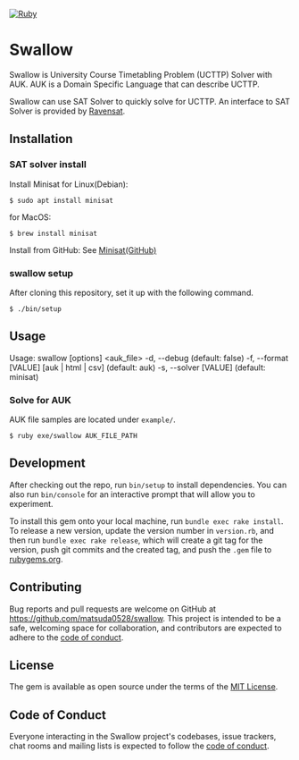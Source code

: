 [![Ruby](https://github.com/matsuda0528/swallow/actions/workflows/main.yml/badge.svg)](https://github.com/matsuda0528/swallow/actions/workflows/main.yml)
# Swallow
Swallow is University Course Timetabling Problem (UCTTP) Solver with AUK.
AUK is a Domain Specific Language that can describe UCTTP.

Swallow can use SAT Solver to quickly solve for UCTTP.
An interface to SAT Solver is provided by [Ravensat](https://github.com/matsuda0528/ravensat).

## Installation

### SAT solver install
Install Minisat for Linux(Debian):

    $ sudo apt install minisat

for MacOS:

    $ brew install minisat

Install from GitHub: See [Minisat(GitHub)](https://github.com/niklasso/minisat)

### swallow setup
After cloning this repository, set it up with the following command.

    $ ./bin/setup

## Usage

  Usage: swallow [options] <auk_file>
    -d, --debug                                         (default: false)
    -f, --format [VALUE]             [auk | html | csv] (default: auk)
    -s, --solver [VALUE]             <solver name>      (default: minisat)

### Solve for AUK
AUK file samples are located under `example/`.
```
$ ruby exe/swallow AUK_FILE_PATH
```

## Development

After checking out the repo, run `bin/setup` to install dependencies. You can also run `bin/console` for an interactive prompt that will allow you to experiment.

To install this gem onto your local machine, run `bundle exec rake install`. To release a new version, update the version number in `version.rb`, and then run `bundle exec rake release`, which will create a git tag for the version, push git commits and the created tag, and push the `.gem` file to [rubygems.org](https://rubygems.org).

## Contributing

Bug reports and pull requests are welcome on GitHub at https://github.com/matsuda0528/swallow. This project is intended to be a safe, welcoming space for collaboration, and contributors are expected to adhere to the [code of conduct](https://github.com/matsuda0528/swallow/blob/master/CODE_OF_CONDUCT.md).

## License

The gem is available as open source under the terms of the [MIT License](https://opensource.org/licenses/MIT).

## Code of Conduct

Everyone interacting in the Swallow project's codebases, issue trackers, chat rooms and mailing lists is expected to follow the [code of conduct](https://github.com/matsuda0528/swallow/blob/master/CODE_OF_CONDUCT.md).

